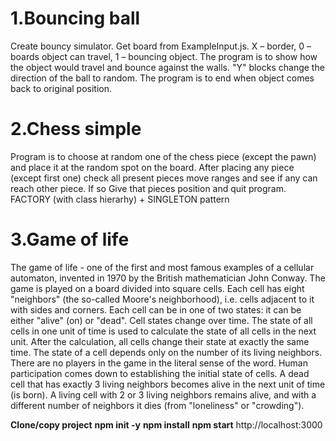 # 1.Bouncing ball
Create bouncy simulator. Get board from ExampleInput.js. X – border, 0 – boards object can travel, 1 – bouncing object. 
The program is to show how the object would travel and bounce against the walls. 
"Y" blocks change the direction of the ball to random.
The program is to end when object comes back to original position. 

# 2.Chess simple
Program is to choose at random one of the chess piece (except the pawn) and place it at the random spot on the board. 
After placing any piece (except first one) check all present pieces move ranges and see if any can reach other piece. 
If so Give that pieces position and quit program. FACTORY (with class hierarhy) + SINGLETON pattern

# 3.Game of life
The game of life - one of the first and most famous examples of a cellular automaton, invented in 1970 by the British mathematician John Conway.
The game is played on a board divided into square cells. Each cell has eight "neighbors" (the so-called Moore's neighborhood),
i.e. cells adjacent to it with sides and corners. Each cell can be in one of two states: it can be either "alive" (on) or "dead".
Cell states change over time. The state of all cells in one unit of time is used to calculate the state of all cells in the next unit.
After the calculation, all cells change their state at exactly the same time. The state of a cell depends only on the number of its living neighbors.
There are no players in the game in the literal sense of the word. Human participation comes down to establishing the initial state of cells.
A dead cell that has exactly 3 living neighbors becomes alive in the next unit of time (is born).
A living cell with 2 or 3 living neighbors remains alive, and with a different number of neighbors it dies (from "loneliness" or "crowding").

**Clone/copy project**
**npm init -y**
**npm install**
**npm start**
http://localhost:3000
